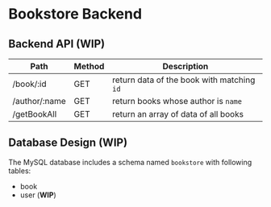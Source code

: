 # Bookstore Backend

## Backend API (**WIP**)

|Path|Method|Description|
|----|----|----|
|/book/:id|GET|return data of the book with matching `id` |
|/author/:name|GET|return books whose author is `name`|
|/getBookAll|GET|return an array of data of all books |

## Database Design (**WIP**)

The MySQL database includes a schema named `bookstore` with following tables: 

- book
- user (**WIP**)
 